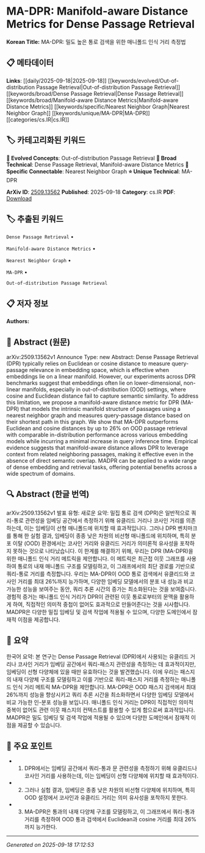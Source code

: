 
# MA-DPR: Manifold-aware Distance Metrics for Dense Passage Retrieval

**Korean Title:** MA-DPR: 밀도 높은 통로 검색을 위한 매니폴드 인식 거리 측정법

## 📋 메타데이터

**Links**: [[daily/2025-09-18|2025-09-18]] [[keywords/evolved/Out-of-distribution Passage Retrieval|Out-of-distribution Passage Retrieval]] [[keywords/broad/Dense Passage Retrieval|Dense Passage Retrieval]] [[keywords/broad/Manifold-aware Distance Metrics|Manifold-aware Distance Metrics]] [[keywords/specific/Nearest Neighbor Graph|Nearest Neighbor Graph]] [[keywords/unique/MA-DPR|MA-DPR]] [[categories/cs.IR|cs.IR]]

## 🏷️ 카테고리화된 키워드
**🚀 Evolved Concepts**: Out-of-distribution Passage Retrieval
**🔬 Broad Technical**: Dense Passage Retrieval, Manifold-aware Distance Metrics
**🔗 Specific Connectable**: Nearest Neighbor Graph
**⭐ Unique Technical**: MA-DPR

**ArXiv ID**: [2509.13562](https://arxiv.org/abs/2509.13562)
**Published**: 2025-09-18
**Category**: cs.IR
**PDF**: [Download](https://arxiv.org/pdf/2509.13562.pdf)


## 🏷️ 추출된 키워드



`Dense Passage Retrieval` • 

`Manifold-aware Distance Metrics` • 

`Nearest Neighbor Graph` • 

`MA-DPR` • 

`Out-of-distribution Passage Retrieval`



## 📋 저자 정보

**Authors:** 

## 📄 Abstract (원문)

arXiv:2509.13562v1 Announce Type: new 
Abstract: Dense Passage Retrieval (DPR) typically relies on Euclidean or cosine distance to measure query-passage relevance in embedding space, which is effective when embeddings lie on a linear manifold. However, our experiments across DPR benchmarks suggest that embeddings often lie on lower-dimensional, non-linear manifolds, especially in out-of-distribution (OOD) settings, where cosine and Euclidean distance fail to capture semantic similarity. To address this limitation, we propose a manifold-aware distance metric for DPR (MA-DPR) that models the intrinsic manifold structure of passages using a nearest neighbor graph and measures query-passage distance based on their shortest path in this graph. We show that MA-DPR outperforms Euclidean and cosine distances by up to 26% on OOD passage retrieval with comparable in-distribution performance across various embedding models while incurring a minimal increase in query inference time. Empirical evidence suggests that manifold-aware distance allows DPR to leverage context from related neighboring passages, making it effective even in the absence of direct semantic overlap. MADPR can be applied to a wide range of dense embedding and retrieval tasks, offering potential benefits across a wide spectrum of domains.

## 🔍 Abstract (한글 번역)

arXiv:2509.13562v1 발표 유형: 새로운
요약: 밀집 통로 검색 (DPR)은 일반적으로 쿼리-통로 관련성을 임베딩 공간에서 측정하기 위해 유클리드 거리나 코사인 거리를 의존하는데, 이는 임베딩이 선형 매니폴드에 위치할 때 효과적입니다. 그러나 DPR 벤치마크를 통해 한 실험 결과, 임베딩이 종종 낮은 차원의 비선형 매니폴드에 위치하며, 특히 분포 이탈 (OOD) 환경에서는 코사인 거리와 유클리드 거리가 의미론적 유사성을 포착하지 못하는 것으로 나타났습니다. 이 한계를 해결하기 위해, 우리는 DPR (MA-DPR)을 위한 매니폴드 인식 거리 메트릭을 제안합니다. 이 메트릭은 최근접 이웃 그래프를 사용하여 통로의 내재 매니폴드 구조를 모델링하고, 이 그래프에서의 최단 경로를 기반으로 쿼리-통로 거리를 측정합니다. 우리는 MA-DPR이 OOD 통로 검색에서 유클리드와 코사인 거리를 최대 26%까지 능가하며, 다양한 임베딩 모델에서의 분포 내 성능과 비교 가능한 성능을 보여주는 동안, 쿼리 추론 시간의 증가는 최소화된다는 것을 보여줍니다. 경험적 증거는 매니폴드 인식 거리가 DPR이 관련된 이웃 통로로부터의 문맥을 활용하게 하여, 직접적인 의미적 중첩이 없어도 효과적으로 만들어준다는 것을 시사합니다. MADPR은 다양한 밀집 임베딩 및 검색 작업에 적용될 수 있으며, 다양한 도메인에서 잠재적 이점을 제공합니다.

## 📝 요약

한국어 요약:
본 연구는 Dense Passage Retrieval (DPR)에서 사용되는 유클리드 거리나 코사인 거리가 임베딩 공간에서 쿼리-패스지 관련성을 측정하는 데 효과적이지만, 임베딩이 선형 다양체에 있을 때만 유효하다는 것을 발견했습니다. 이에 우리는 패스지의 내재 다양체 구조를 모델링하고 이를 기반으로 쿼리-패스지 거리를 측정하는 매니폴드 인식 거리 메트릭 MA-DPR을 제안합니다. MA-DPR은 OOD 패스지 검색에서 최대 26%까지 성능을 향상시키고 쿼리 추론 시간을 최소화하면서 다양한 임베딩 모델에서 비교 가능한 인-분포 성능을 보입니다. 매니폴드 인식 거리는 DPR이 직접적인 의미적 중복이 없어도 관련 이웃 패스지의 컨텍스트를 활용할 수 있게 함으로써 효과적입니다. MADPR은 밀도 임베딩 및 검색 작업에 적용될 수 있으며 다양한 도메인에서 잠재적 이점을 제공할 수 있습니다.

## 🎯 주요 포인트


- 1. DPR에서는 임베딩 공간에서 쿼리-통과 문 관련성을 측정하기 위해 유클리드나 코사인 거리를 사용하는데, 이는 임베딩이 선형 다양체에 위치할 때 효과적이다.

- 2. 그러나 실험 결과, 임베딩은 종종 낮은 차원의 비선형 다양체에 위치하며, 특히 OOD 설정에서 코사인과 유클리드 거리는 의미 유사성을 포착하지 못한다.

- 3. MA-DPR은 통과의 내재 다양체 구조를 모델링하고, 이 그래프에서 쿼리-통과 거리를 측정하여 OOD 통과 검색에서 Euclidean과 cosine 거리를 최대 26%까지 능가한다.


---

*Generated on 2025-09-18 17:12:53*